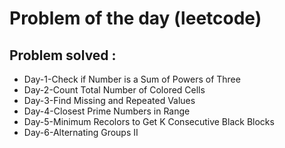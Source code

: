 # Problem of the day (leetcode)

## Problem solved :
- Day-1-Check if Number is a Sum of Powers of Three
- Day-2-Count Total Number of Colored Cells
- Day-3-Find Missing and Repeated Values
- Day-4-Closest Prime Numbers in Range
- Day-5-Minimum Recolors to Get K Consecutive Black Blocks
- Day-6-Alternating Groups II
